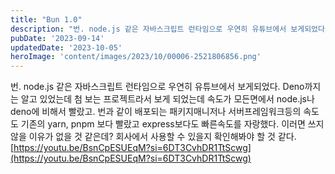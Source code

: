```yaml
---
title: "Bun 1.0"
description: "번. node.js 같은 자바스크립트 런타임으로 우연히 유튜브에서 보게되었다.  Deno까지는 알고 있었는데 첨 보는 프로젝트라서 보게 되었는데 속도가 모든면에서 node.js나 deno에 비해서 빨랐고. 번과 같이 배포되는 패키지매니저나 서버프레임워크등의 속도도 기존의 yarn, pn..."
pubDate: '2023-09-14'
updatedDate: '2023-10-05'
heroImage: 'content/images/2023/10/00006-2521806856.png'
---
```


번. node.js 같은 자바스크립트 런타임으로 우연히 유튜브에서 보게되었다.
Deno까지는 알고 있었는데 첨 보는 프로젝트라서 보게 되었는데 속도가 모든면에서 node.js나 deno에 비해서 빨랐고. 번과 같이 배포되는 패키지매니저나 서버프레임워크등의 속도도 기존의 yarn, pnpm 보다 빨랐고 express보다도 빠른속도를 자랑했다.
이러면 쓰지 않을 이유가 없을 것 같은데? 회사에서 사용할 수 있을지 확인해봐야 할 것 같다.
[https://youtu.be/BsnCpESUEqM?si=6DT3CvhDR1TtScwg](https://youtu.be/BsnCpESUEqM?si=6DT3CvhDR1TtScwg)
